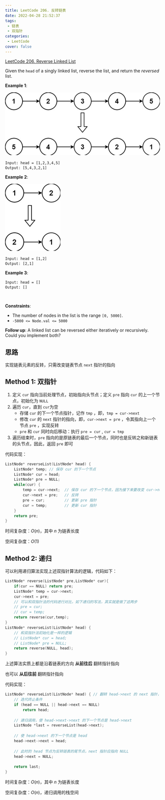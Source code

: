```yaml
---
title: LeetCode 206. 反转链表
date: 2022-04-28 21:52:37
tags: 
 - 链表
 - 双指针
categories:
 - LeetCode
cover: false
---
```



[LeetCode 206. Reverse Linked List](https://leetcode-cn.com/problems/reverse-linked-list/)

Given the `head` of a singly linked list, reverse the list, and return the *reversed* list.

**Example 1**:

![](LeetCode206-反转链表/1.png)

    Input: head = [1,2,3,4,5]
    Output: [5,4,3,2,1]


**Example 2**:

![](LeetCode206-反转链表/2.png)

    Input: head = [1,2]
    Output: [2,1]

**Example 3**:

    Input: head = []
    Output: []
 

**Constraints**:
 - The number of nodes in the list is the range `[0, 5000]`.
 - `-5000 <= Node.val <= 5000`
 

**Follow up**: A linked list can be reversed either iteratively or recursively. Could you implement both?

## 思路

实现链表元素的反转，只需改变链表节点 `next` 指针的指向


## Method 1: 双指针

1. 定义 `cur` 指向当前处理节点，初始指向头节点；定义 `pre` 指向 `cur` 的上一个节点，初始化为 `NULL`
2. 遍历 `cur`，直到 `cur`为空
    - 存储 `cur` 的下一个节点指针，记作 `tmp` ，即，`tmp = cur->next` 
    - 修改 `cur` 的 `next` 指针的指向，即，`cur->next = pre` ，令其指向上一个节点 `pre` ，实现反转
    - `pre` 和 `cur` 同时向后移动：执行 `pre = cur` , `cur = tmp`
3. 遍历结束时，`pre` 指向的是原链表的最后一个节点，同时也是反转之和新链表的头节点，因此，返回 `pre` 即可


代码实现：
```cpp
ListNode* reverseList(ListNode* head) {
    ListNode* temp; // 保存 cur 的下一个节点
    ListNode* cur = head;
    ListNode* pre = NULL;
    while(cur) {
        temp = cur->next;  // 保存 cur 的下一个节点，因为接下来要改变 cur->next
        cur->next = pre;   // 反转
        pre = cur;         // 更新 pre 指针
        cur = temp;        // 更新 cur 指针
    }
    return pre;
}
```

时间复杂度：$O(n)$，其中 $n$ 为链表长度

空间复杂度：$O(1)$


## Method 2: 递归

可以利用递归算法实现上述双指针算法的逻辑，代码如下：
```cpp
ListNode* reverse(ListNode* pre,ListNode* cur){
    if(cur == NULL) return pre;
    ListNode* temp = cur->next;
    cur->next = pre;
    // 可以和双指针法的代码进行对比，如下递归的写法，其实就是做了这两步
    // pre = cur;
    // cur = temp;
    return reverse(cur,temp);
}
ListNode* reverseList(ListNode* head) {
    // 和双指针法初始化是一样的逻辑
    // ListNode* cur = head;
    // ListNode* pre = NULL;
    return reverse(NULL, head);
}
```

上述算法实质上都是沿着链表的方向 **从前往后** 翻转指针指向

也可以 **从后往前** 翻转指针指向

代码实现：

```cpp
ListNode* reverseList(ListNode* head) { // 翻转 head->next 的 next 指针，使其指向 head
    // 迭代终止条件
    if (head == NULL || head->next == NULL)
        return head;
    
    // 递归调用，使 head->next->next 的下一个节点是 head->next
    ListNode *last = reverseList(head->next);

    // 使 head->next 的下一个节点是 head
    head->next->next = head;

    // 此时的 head 节点为反转链表的尾节点，next 指针应指向 NULL
    head->next = NULL;

    return last;
}
```

时间复杂度：$O(n)$，其中 $n$ 为链表长度

空间复杂度：$O(n)$，递归调用的栈空间